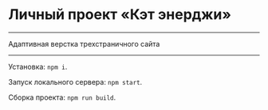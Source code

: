 # Личный проект «Кэт энерджи»

---
Адаптивная верстка трехстраничного сайта

---

Установка: `npm i`.

Запуск локального сервера: `npm start`.

Сборка проекта: `npm run build`.
